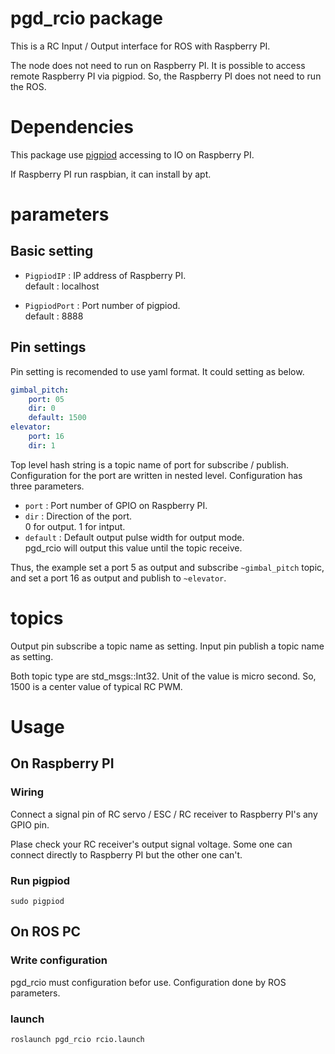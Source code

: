 # pgd_rcio package

This is a RC Input / Output interface for ROS with Raspberry PI.

The node does not need to run on Raspberry PI.
It is possible to access remote Raspberry PI via pigpiod.
So, the Raspberry PI does not need to run the ROS.

# Dependencies

This package use [pigpiod](http://abyz.me.uk/rpi/pigpio/pigpiod.html) accessing to IO on Raspberry PI.

If Raspberry PI run raspbian, it can install by apt.

# parameters

## Basic setting

- ```PigpiodIP``` : IP address of Raspberry PI.  
default : localhost

- ```PigpiodPort``` : Port number of pigpiod.  
default : 8888

## Pin settings

Pin setting is recomended to use yaml format.
It could setting as below.

```yaml
gimbal_pitch:
    port: 05
    dir: 0
    default: 1500
elevator:
    port: 16
    dir: 1
```

Top level hash string is a topic name of port for subscribe / publish.
Configuration for the port are written in nested level.
Configuration has three parameters.

- ```port``` : Port number of GPIO on Raspberry PI.
- ```dir``` : Direction of the port.  
0 for output. 1 for intput.
- ```default``` : Default output pulse width for output mode.  
pgd_rcio will output this value until the topic receive.

Thus, the example set a port 5 as output and subscribe ```~gimbal_pitch``` topic, and set a port 16 as output and publish to ```~elevator```.

# topics

Output pin subscribe a topic name as setting.
Input pin publish a topic name as setting.

Both topic type are std_msgs::Int32.
Unit of the value is micro second.
So, 1500 is a center value of typical RC PWM.

# Usage

## On Raspberry PI

### Wiring

Connect a signal pin of RC servo / ESC / RC receiver to Raspberry PI's any GPIO pin.

Plase check your RC receiver's output signal voltage.
Some one can connect directly to Raspberry PI but the other one can't.

### Run pigpiod

```
sudo pigpiod
```

## On ROS PC

### Write configuration

pgd_rcio must configuration befor use.
Configuration done by ROS parameters.

### launch

```
roslaunch pgd_rcio rcio.launch
```